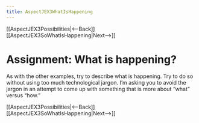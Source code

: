 ```yaml
---
title: AspectJEX3WhatIsHappening
---
```

[[AspectJEX3Possibilities|<--Back]] [[AspectJEX3SoWhatIsHappening|Next-->]]

# Assignment: What is happening?
As with the other examples, try to describe what is happening. Try to do so without using too much technological jargon. I’m asking you to avoid the jargon in an attempt to come up with something that is more about “what” versus “how.”

[[AspectJEX3Possibilities|<--Back]] [[AspectJEX3SoWhatIsHappening|Next-->]]